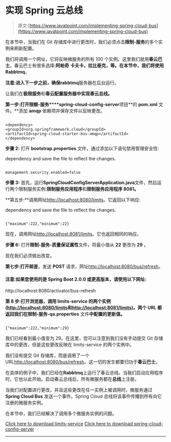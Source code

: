 # 实现 Spring 云总线

> 原文:[https://www.javatpoint.com/implementing-spring-cloud-bus](https://www.javatpoint.com/implementing-spring-cloud-bus)

在本节中，当我们在 Git 存储库中进行更改时，我们必须点击**限制-服务**的多个实例来刷新配置。

我们将调用一个网址，它将反映微服务的所有 100 个实例。这里我们就用**春云巴士**。春云巴士有很多选择:**阿帕奇** **卡夫卡，拉比泰克，**等。在本节中，我们将使用**Rabbtmq**。

**注意:**进入下一步之前，确保**rabbtmq**服务器在后台运行。

让我们在**极限服务**和**春云配置服务器中实现春云总线。**

**第一步:**打开**限额-服务****spring-cloud-config-server**项目**的 **pom.xml** 文件。**添加 **amqp** 依赖项并保存文件以反映更改。

```

<dependency>
<groupId>org.springframework.cloud</groupId>
<artifactId>spring-cloud-starter-bus-amqp</artifactId>
</dependency>

```

**步骤 2:** 打开 **bootstrap.properties** 文件，通过添加以下语句禁用管理安全性:

dependency and save the file to reflect the changes.

```

management.security.enabled=false

```

**步骤 3:** 首先，运行**SpringCloudConfigServerApplication.java**文件，然后运行两个限制服务实例:**限制服务应用程序**和**限制服务应用程序 8081。**

**第五步:**调用网址[http://localhost:8080/limits](http://localhost:8080/limits)。它返回以下响应:

dependency and save the file to reflect the changes.

```

{"maximum":222,"minimum":22}

```

现在，调用网址[http://localhost:8081/limits](http://localhost:8081/limits)。它也返回相同的响应。

**步骤 6:** 打开**限制-服务-质量保证属性**文件，将最小值从 **22** 更改为 **29** 。

现在我们必须做出改变。

**第七步:**打开**邮差**，发送 **POST** 请求，网址[http://localhost:8080/bus/refresh](http://localhost:8080/bus/refresh)。

#### 注意:如果您使用的是 Spring Boot 2.0.0 或更高版本，请使用以下网址:
http://localhost:8080/activator/bus-refresh

**第 8 步:**打开浏览器，调用 limits-service 的两个实例([http://localhost:8080/limits](http://localhost:8080/limits)和[http://localhost:8081/limits](http://localhost:8081/limits))。两个 URL 都返回我们在**限制-服务-qa.properties** 文件**中配置的更新值。**

```

{"maximum":222,"minimum":29}

```

我们已经看到最小值变为 29。在这里，您可以注意到我们没有手动提交 Git 存储库中的更改，但是这些更改反映在 limits-service 的两个实例中。

我们没有提交 Git 存储库，而是调用了一个 URL[http://localhost:8080/bus/refresh](http://localhost:8080/bus/refresh)。这一切的发生都要归功于**春云巴士**。

在具体的例子中，我们已经在**Rabbtmq**上运行了春云总线。当我们启动应用程序时，它也以此开始。启动春云总线后，所有微服务都在**总线**上注册。

当我们对配置进行更改，并且这些更改在任一实例上被调用时，微服务通过 **Spring Cloud Bus** 发送一个事件。Spring Cloud 总线将该事件传播到所有向它注册的微服务实例。

在本节中，我们已经解决了调用多个微服务实例的问题。

[Click here to download limits-service](https://static.javatpoint.com/tutorial/microservices/download/cloud/limits-service.zip)
[Click here to download spring-cloud-config-server](https://static.javatpoint.com/tutorial/microservices/download/cloud/spring-cloud-config-server.zip)

* * *